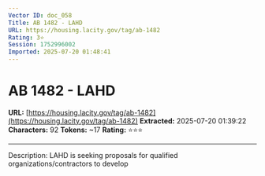 ```yaml
---
Vector ID: doc_058
Title: AB 1482 - LAHD
URL: https://housing.lacity.gov/tag/ab-1482
Rating: 3⭐
Session: 1752996002
Imported: 2025-07-20 01:48:41
---
```


# AB 1482 - LAHD

**URL:** [https://housing.lacity.gov/tag/ab-1482](https://housing.lacity.gov/tag/ab-1482)
**Extracted:** 2025-07-20 01:39:22
**Characters:** 92
**Tokens:** ~17
**Rating:** ⭐⭐⭐

---


Description: LAHD is seeking proposals for qualified organizations/contractors to develop

